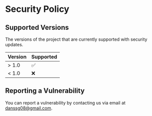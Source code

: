 # Security Policy

## Supported Versions
The versions of the project that are currently supported with security updates.

| Version | Supported          |
| ------- | ------------------ |
| > 1.0   | :white_check_mark: |
| < 1.0   | :x:                |

## Reporting a Vulnerability
You can report a vulnerability by contacting us via email at danssg08@gmail.com.

